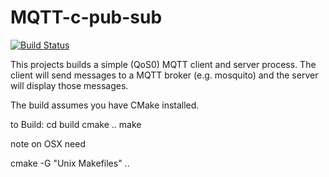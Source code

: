 MQTT-c-pub-sub
==============

[![Build Status](https://travis-ci.org/nscooling/MQTT-c-pub-sub.svg?branch=master)](https://travis-ci.org/nscooling/MQTT-c-pub-sub)

This projects builds a simple (QoS0) MQTT client and server process.
The client will send messages to a MQTT broker (e.g. mosquito) and the server will display those messages.

The build assumes you have CMake installed.

to Build:
cd build
cmake ..
make

note on OSX need

cmake -G "Unix Makefiles" ..

